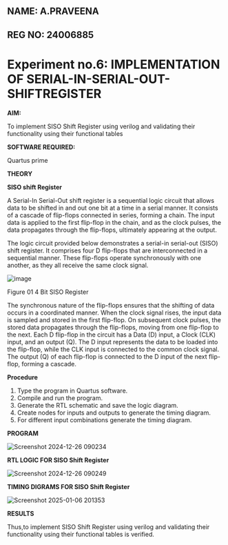 ## NAME: A.PRAVEENA
## REG NO: 24006885
# Experiment no.6: IMPLEMENTATION OF SERIAL-IN-SERIAL-OUT-SHIFTREGISTER

**AIM:**

To implement  SISO Shift Register using verilog and validating their functionality using their functional tables

**SOFTWARE REQUIRED:**

Quartus prime

**THEORY**

**SISO shift Register**

A Serial-In Serial-Out shift register is a sequential logic circuit that allows data to be shifted in and out one bit at a time in a serial manner. It consists of a cascade of flip-flops connected in series, forming a chain. The input data is applied to the first flip-flop in the chain, and as the clock pulses, the data propagates through the flip-flops, ultimately appearing at the output.

The logic circuit provided below demonstrates a serial-in serial-out (SISO) shift register. It comprises four D flip-flops that are interconnected in a sequential manner. These flip-flops operate synchronously with one another, as they all receive the same clock signal.

![image](https://github.com/naavaneetha/SERIAL-IN-SERIAL-OUT-SHIFTREGISTER/assets/154305477/e81c4072-37f9-46c6-8145-566764b74c3a)

Figure 01 4 Bit SISO Register

The synchronous nature of the flip-flops ensures that the shifting of data occurs in a coordinated manner. When the clock signal rises, the input data is sampled and stored in the first flip-flop. On subsequent clock pulses, the stored data propagates through the flip-flops, moving from one flip-flop to the next.
Each D flip-flop in the circuit has a Data (D) input, a Clock (CLK) input, and an output (Q). The D input represents the data to be loaded into the flip-flop, while the CLK input is connected to the common clock signal. The output (Q) of each flip-flop is connected to the D input of the next flip-flop, forming a cascade.

**Procedure**

1. Type the program in Quartus software.
2. Compile and run the program.
3. Generate the RTL schematic and save the logic diagram.
4. Create nodes for inputs and outputs to generate the timing diagram.
5. For different input combinations generate the timing diagram.

**PROGRAM**

![Screenshot 2024-12-26 090234](https://github.com/user-attachments/assets/68a24b97-09c1-473d-ba02-a464ccc7a0c1)

**RTL LOGIC FOR SISO Shift Register**

![Screenshot 2024-12-26 090249](https://github.com/user-attachments/assets/8cf953b0-8ccb-4dcd-aa92-3dd81a9c03b8)

**TIMING DIGRAMS FOR SISO Shift Register**

![Screenshot 2025-01-06 201353](https://github.com/user-attachments/assets/a1953db5-c9ff-40da-83c0-52895764b49a)


**RESULTS**

Thus,to implement SISO Shift Register using verilog and validating their functionality using their functional tables is verified.
